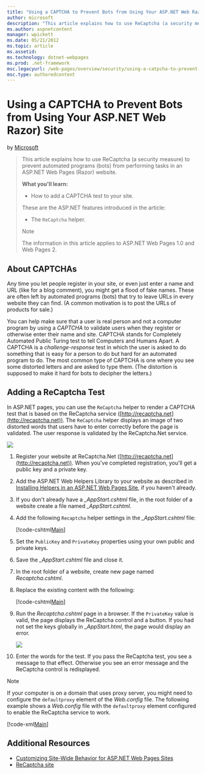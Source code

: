 ```yaml
---
title: "Using a CAPTCHA to Prevent Bots from Using Your ASP.NET Web Razor) Site | Microsoft Docs"
author: microsoft
description: "This article explains how to use ReCaptcha (a security measure) to prevent automated programs (bots) from performing tasks in an ASP.NET Web Pages (Razor) we..."
ms.author: aspnetcontent
manager: wpickett
ms.date: 05/21/2012
ms.topic: article
ms.assetid: 
ms.technology: dotnet-webpages
ms.prod: .net-framework
msc.legacyurl: /web-pages/overview/security/using-a-catpcha-to-prevent-automated-programs-bots-from-using-your-aspnet-web-site
msc.type: authoredcontent
---
```

Using a CAPTCHA to Prevent Bots from Using Your ASP.NET Web Razor) Site
====================
by [Microsoft](https://github.com/microsoft)

> This article explains how to use ReCaptcha (a security measure) to prevent automated programs (bots) from performing tasks in an ASP.NET Web Pages (Razor) website.
> 
> **What you'll learn:** 
> 
> - How to add a CAPTCHA test to your site.
> 
> These are the ASP.NET features introduced in the article:
> 
> - The `ReCaptcha` helper.
> 
> > [!NOTE]
> > The information in this article applies to ASP.NET Web Pages 1.0 and Web Pages 2.


## About CAPTCHAs

Any time you let people register in your site, or even just enter a name and URL (like for a blog comment), you might get a flood of fake names. These are often left by automated programs (bots) that try to leave URLs in every website they can find. (A common motivation is to post the URLs of products for sale.)

You can help make sure that a user is real person and not a computer program by using a *CAPTCHA* to validate users when they register or otherwise enter their name and site. CAPTCHA stands for Completely Automated Public Turing test to tell Computers and Humans Apart. A CAPTCHA is a *challenge-response* test in which the user is asked to do something that is easy for a person to do but hard for an automated program to do. The most common type of CAPTCHA is one where you see some distorted letters and are asked to type them. (The distortion is supposed to make it hard for bots to decipher the letters.)

## Adding a ReCaptcha Test

In ASP.NET pages, you can use the `ReCaptcha` helper to render a CAPTCHA test that is based on the ReCaptcha service ([http://recaptcha.net](http://recaptcha.net)). The `ReCaptcha` helper displays an image of two distorted words that users have to enter correctly before the page is validated. The user response is validated by the ReCaptcha.Net service.

![](using-a-catpcha-to-prevent-automated-programs-bots-from-using-your-aspnet-web-site/_static/image1.jpg)

1. Register your website at ReCaptcha.Net ([http://recaptcha.net](http://recaptcha.net)). When you've completed registration, you'll get a public key and a private key.
2. Add the ASP.NET Web Helpers Library to your website as described in [Installing Helpers in an ASP.NET Web Pages Site](https://go.microsoft.com/fwlink/?LinkId=252372), if you haven't already.
3. If you don't already have a *\_AppStart.cshtml* file, in the root folder of a website create a file named *\_AppStart.cshtml*.
4. Add the following `Recaptcha` helper settings in the *\_AppStart.cshtml* file: 

    [!code-cshtml[Main](using-a-catpcha-to-prevent-automated-programs-bots-from-using-your-aspnet-web-site/samples/sample1.cshtml?highlight=6-7)]
5. Set the `PublicKey` and `PrivateKey` properties using your own public and private keys.
6. Save the *\_AppStart.cshtml* file and close it.
7. In the root folder of a website, create new page named *Recaptcha.cshtml*.
8. Replace the existing content with the following: 

    [!code-cshtml[Main](using-a-catpcha-to-prevent-automated-programs-bots-from-using-your-aspnet-web-site/samples/sample2.cshtml)]
9. Run the *Recaptcha.cshtml* page in a browser. If the `PrivateKey` value is valid, the page displays the ReCaptcha control and a button. If you had not set the keys globally in *\_AppStart.html*, the page would display an error. 

    ![](using-a-catpcha-to-prevent-automated-programs-bots-from-using-your-aspnet-web-site/_static/image1.png)
10. Enter the words for the test. If you pass the ReCaptcha test, you see a message to that effect. Otherwise you see an error message and the ReCaptcha control is redisplayed.

> [!NOTE]
> If your computer is on a domain that uses proxy server, you might need to configure the `defaultproxy` element of the *Web.config* file. The following example shows a *Web.config* file with the `defaultproxy` element configured to enable the ReCaptcha service to work.
> 
> [!code-xml[Main](using-a-catpcha-to-prevent-automated-programs-bots-from-using-your-aspnet-web-site/samples/sample3.xml)]


<a id="Additional_Resources"></a>
## Additional Resources


- [Customizing Site-Wide Behavior for ASP.NET Web Pages Sites](https://go.microsoft.com/fwlink/?LinkId=202906)
- [ReCaptcha site](https://www.google.com/recaptcha)